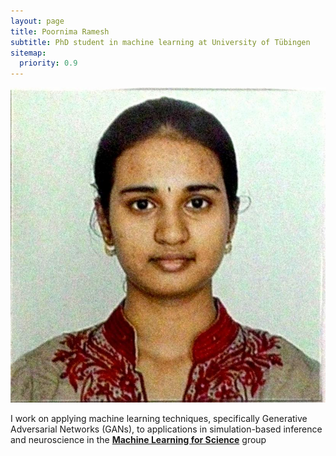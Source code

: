 ```yaml
---
layout: page
title: Poornima Ramesh
subtitle: PhD student in machine learning at University of Tübingen
sitemap:
  priority: 0.9
---
```


<!--img src="{{ './PoornimaRamesh.jpeg' | prepend: site.baseurl }}" id="about-img"-->
<img src="assets/img/PoornimaRamesh.jpeg" id="about-img">

<div id="describe-text">
	<p>I work on applying machine learning techniques, specifically Generative Adversarial Networks (GANs), to applications in simulation-based inference and neuroscience in the <strong><a href="https://uni-tuebingen.de/fakultaeten/mathematisch-naturwissenschaftliche-fakultaet/fachbereiche/informatik/lehrstuehle/machine-learning-in-science/start/"> Machine Learning for Science</a></strong> group</p>
	<!-- <p>Fork and use the theme from the <strong> <a href="https://github.com/knhash/Pudhina"> repository</a> </strong></p> -->
</div>
